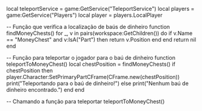 local teleportService = game:GetService("TeleportService")
local players = game:GetService("Players")
local player = players.LocalPlayer

-- Função que verifica a localização de baús de dinheiro
function findMoneyChests()
    for _, v in pairs(workspace:GetChildren()) do
        if v.Name == "MoneyChest" and v:IsA("Part") then
            return v.Position
        end
    end
    return nil
end

-- Função para teleportar o jogador para o baú de dinheiro
function teleportToMoneyChest()
    local chestPosition = findMoneyChests()
    if chestPosition then
        player.Character:SetPrimaryPartCFrame(CFrame.new(chestPosition))
        print("Teleportando para o baú de dinheiro!")
    else
        print("Nenhum baú de dinheiro encontrado.")
    end
end

-- Chamando a função para teleportar
teleportToMoneyChest()
